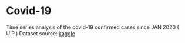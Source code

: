 # Covid-19
Time series analysis of the covid-19 confirmed cases since JAN 2020 ( U.P.)
Dataset source: [kaggle](https://www.kaggle.com/sudalairajkumar/covid19-in-india)
